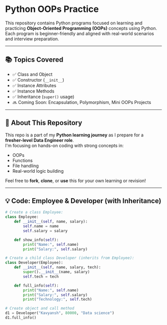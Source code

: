# Python OOPs Practice

This repository contains Python programs focused on learning and practicing **Object-Oriented Programming (OOPs)** concepts using Python.  
Each program is beginner-friendly and aligned with real-world scenarios and interview preparation.

---

## 📚 Topics Covered

- ✅ Class and Object  
- ✅ Constructor (`__init__`)  
- ✅ Instance Attributes  
- ✅ Instance Methods  
- ✅ Inheritance (`super()` usage)  
- 🔜 Coming Soon: Encapsulation, Polymorphism, Mini OOPs Projects  

---

## 🚀 About This Repository

This repo is a part of my **Python learning journey** as I prepare for a **fresher-level Data Engineer role**.  
I'm focusing on hands-on coding with strong concepts in:

- OOPs  
- Functions  
- File handling  
- Real-world logic building  

Feel free to **fork**, **clone**, or **use** this for your own learning or revision!

---

## 💡 Code: Employee & Developer (with Inheritance)

```python
# Create a class Employee:
class Employee:
    def __init__(self, name, salary):
        self.name = name
        self.salary = salary

    def show_info(self):
        print("Name:", self.name)
        print("Salary:", self.salary)

# Create a child class Developer (inherits from Employee):
class Developer(Employee):
    def __init__(self, name, salary, tech):
        super().__init__(name, salary)
        self.tech = tech

    def full_info(self):
        print("Name:", self.name)
        print("Salary:", self.salary)
        print("Technology:", self.tech)

# Create object and call method
d1 = Developer("Kavyansh", 80000, "Data science")
d1.full_info()
